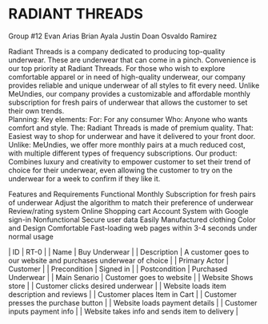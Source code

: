 # **RADIANT THREADS**
Group #12
Evan Arias
Brian Ayala
Justin Doan
Osvaldo Ramirez

Radiant Threads is a company dedicated to producing top-quality underwear. These are underwear that can come in a pinch. Convenience is our top priority at Radiant Threads. For those who wish to explore comfortable apparel or in need of high-quality underwear, our company provides reliable and unique underwear of all styles to fit every need. Unlike MeUndies, our company provides a customizable and affordable monthly subscription for fresh pairs of underwear that allows the customer to set their own trends.  
Planning:
Key elements:
For: For any consumer
Who: Anyone who wants comfort and style.
The: Radiant Threads is made of premium quality.
That: Easiest way to shop for underwear and have it delivered to your front door.
Unlike: MeUndies, we offer more monthly pairs at a much reduced cost, with multiple different types of frequency subscriptions.
Our product: Combines luxury and creativity to empower customer to set their trend of choice for their underwear, even allowing the customer to try on the underwear for a week to confirm if they like it.


Features and Requirements
Functional
Monthly Subscription for fresh pairs of underwear
Adjust the algorithm to match their preference of underwear
Review/rating system
Online Shopping cart
Account System with Google sign-in
Nonfunctional
Secure user data
Easily Manufactured clothing
Color and Design
Comfortable
Fast-loading web pages within 3-4 seconds under normal usage



| ID | RT-0 |
| Name | Buy Underwear |
| Description | A customer goes to our website and purchases underwear of choice |
| Primary Actor | Customer |
| Precondition | Signed in |
| Postcondition | Purchased Underwear |
| Main Senario | Customer goes to website |
               |  Website Shows store |
               | Customer clicks desired underwear |
               | Website loads item description and reviews |
               | Customer places Item in Cart |
               | Customer presses the purchase button |
               | Website loads payment details |
               | Customer inputs payment info |
               | Website takes info and sends item to delivery |



